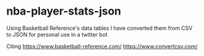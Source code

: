 # nba-player-stats-json
 Using Basketball Reference's data tables I have converted them from CSV to JSON for personal use in a twitter bot

Citing
https://www.basketball-reference.com/
https://www.convertcsv.com/
